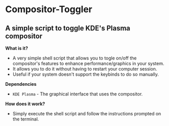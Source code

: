 # Compositor-Toggler
## A simple script to toggle KDE's Plasma compositor

**What is it?**
- A very simple shell script that allows you to togle on/off the compositor's features to enhance performance/graphics in your system.
- It allows you to do it without having to restart your computer session.
- Useful if your system doesn't support the keybinds to do so manually.

**Dependencies**
- ``KDE Plasma`` - The graphical interface that uses the compositor.

**How does it work?**
- Simply execute the shell script and follow the instructions prompted on the terminal.
